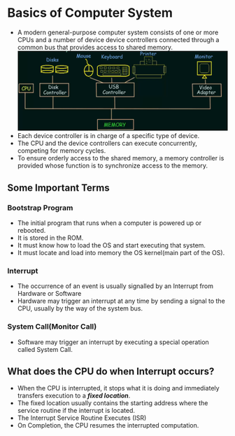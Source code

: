 # Basics of Computer System
- A modern general-purpose computer system consists of one or more CPUs and a number of device device controllers connected through a common bus that provides access to shared memory.
 ![image](images/image-2.png)
 - Each device controller is in charge of a specific type of device.
 - The CPU and the device controllers can execute concurrently, competing for memory cycles.
 - To ensure orderly access to the shared memory, a memory controller is provided whose function is to synchronize access to the memory.
## Some Important Terms
### Bootstrap Program
- The initial program that runs when a computer is powered up or rebooted.
- It is stored in the ROM.
- It must know how to load the OS and start executing that system.
- It must locate and load into memory the OS kernel(main part of the OS).
### Interrupt
- The occurrence of an event is usually signalled by an Interrupt from Hardware or Software
- Hardware may trigger an interrupt at any time by sending a signal to the CPU, usually by the way of the system bus.
### System Call(Monitor Call)
- Software may trigger an interrupt by executing a special operation called System Call.

## What does the CPU do when Interrupt occurs?
- When the CPU is interrupted, it stops what it is doing and immediately transfers execution to a ***fixed location***.
- The fixed location usually contains the starting address where the service routine if the interrupt is located.
- The Interrupt Service Routine Executes (ISR)
- On Completion, the CPU resumes the interrupted computation.